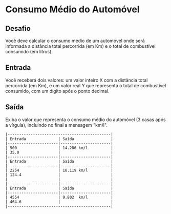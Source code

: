 # Consumo Médio do Automóvel

## Desafio

Você deve calcular o consumo médio de um automóvel onde será informada a distância total percorrida (em Km) e o total de combustível consumido (em litros).

## Entrada

Você receberá dois valores: um valor inteiro X com a distância total percorrida (em Km), e um valor real Y que representa o total de combustível consumido, com um dígito após o ponto decimal.

## Saída

Exiba o valor que representa o consumo médio do automóvel (3 casas após a vírgula), incluindo no final a mensagem "km/l".

```
|---------------------------------------------|
| Entrada              | Saída                |
|----------------------|----------------------|
| 500                  | 14.286 km/l          |
| 35.0                 |                      |
|----------------------|----------------------|
| Entrada              | Saída                |
|----------------------|----------------------|
| 2254                 | 18.119 km/l          |
| 124.4                |                      |
|                      |                      |
|----------------------|----------------------|
| Entrada              | Saída                |
|----------------------|----------------------|
| 4554                 | 9.802  km/l          |
| 464.6                |                      |
|---------------------------------------------|
```
